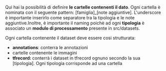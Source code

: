 Qui hai la possibilità di definire <b>le cartelle contenenti il dato</b>.
Ogni cartella è nominata con il seguente pattern: [famiglia]_[note aggiuntive]. L'underscore è importante inserirlo 
come separatore tra la tipologia e le note aggiuntive.Inoltre, è importante il naming poichè ad ogni <b>tipologia</b> è associato un <b>modulo di processamento</b> 
presente in src/datasets.

Ogni cartella contenente il dataset deve essere cosi strutturata:
<ul>
	<li><b>annotations</b>: conterra le annotazioni</li>
	<li>cartelle contenente le immagini</li>
	<li><b>tfrecord: </b> conterrà i dataset in tfrecord ognuno secondo la sua [tipologia]. Ogni tipologia corrisponde ad una cartella</li>
</ul>